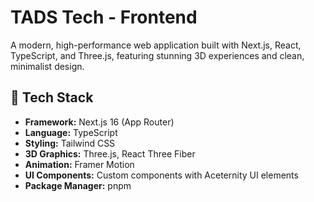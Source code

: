 # TADS Tech - Frontend

A modern, high-performance web application built with Next.js, React, TypeScript, and Three.js, featuring stunning 3D experiences and clean, minimalist design.

## 🚀 Tech Stack

- **Framework:** Next.js 16 (App Router)
- **Language:** TypeScript
- **Styling:** Tailwind CSS
- **3D Graphics:** Three.js, React Three Fiber
- **Animation:** Framer Motion
- **UI Components:** Custom components with Aceternity UI elements
- **Package Manager:** pnpm
